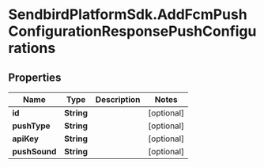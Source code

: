 # SendbirdPlatformSdk.AddFcmPushConfigurationResponsePushConfigurations

## Properties

Name | Type | Description | Notes
------------ | ------------- | ------------- | -------------
**id** | **String** |  | [optional] 
**pushType** | **String** |  | [optional] 
**apiKey** | **String** |  | [optional] 
**pushSound** | **String** |  | [optional] 


